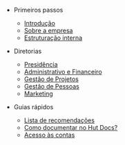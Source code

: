 - Primeiros passos

  - [Introdução](/)
  - [Sobre a empresa](sobre.md)
  - [Estruturação interna](estruturacao.md)

- Diretorias

  - [Presidência](diretorias/presidencia.md)
  - [Administrativo e Financeiro](diretorias/administrativo.md)
  - [Gestão de Projetos](diretorias/projetos.md)
  - [Gestão de Pessoas](diretorias/pessoas.md)
  - [Marketing](diretorias/marketing.md)

- Guias rápidos

  - [Lista de recomendações](guias/recomendacoes.md)
  - [Como documentar no Hut Docs?](guias/como-documentar.md)
  - [Acesso às contas](guias/acesso-contas.md)